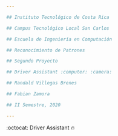 ```yaml
---

## Instituto Tecnológico de Costa Rica

## Campus Tecnológico Local San Carlos

## Escuela de Ingeniería en Computación

## Reconocimiento de Patrones 

## Segundo Proyecto 

## Driver Assistant :computer: :camera:

## Randald Villegas Brenes

## Fabian Zamora

## II Semestre, 2020

---
```


:octocat: Driver Assistant :fire:
